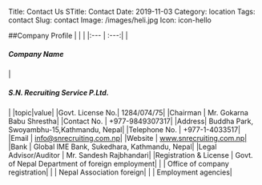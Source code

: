 Title: Contact Us
STitle: Contact
Date: 2019-11-03
Category: location
Tags: contact
Slug: contact
Image: /images/heli.jpg
Icon: icon-hello

##Company Profile
| | |
|:--- | :---:|
|<h5>Company Name </h5>|<h5>S.N. Recruiting Service P.Ltd.</h5>|
|topic|value|
|Govt. License No.| 1284/074/75|
|Chairman | Mr. Gokarna Babu Shrestha|
|Contact No. | +977-9849307317|
|Address| Buddha Park, Swoyambhu-15,Kathmandu, Nepal|
|Telephone No. | +977-1-4033517|
|Email | info@snrecruiting.com.np|
|Website | www.snrecruiting.com.np|
|Bank | Global IME Bank, Sukedhara, Kathmandu, Nepal|
|Legal Advisor/Auditor | Mr. Sandesh Rajbhandari|
|Registration & License | Govt. of Nepal Department of foreign employment|
| | Office of company registration|
| | Nepal Association foreign|
| | Employment agencies|

<!-- <div itemscope itemtype="http://schema.org/Event">
 <a itemprop="url" href="nba-miami-philidelphia-game3.html">
 NBA Eastern Conference First Round Playoff Tickets:
 <span itemprop="name"> Miami Heat at Philadelphia 76ers - Game 3 (Home Game 1) </span>
 </a>
 <meta itemprop="startDate" content="2016-04-21T20:00">
 Thu, 04/21/16
 8:00 p.m.
 <div itemprop="location" itemscope itemtype="http://schema.org/Place">
 <a itemprop="url" href="wells-fargo-center.html">
 Wells Fargo Center
 </a>
 <div itemprop="address" itemscope itemtype="http://schema.org/PostalAddress">
 <span itemprop="addressLocality">Philadelphia</span>,
 <span itemprop="addressRegion">PA</span>
 </div>
 </div>
 <div itemprop="offers" itemscope itemtype="http://schema.org/AggregateOffer">
 Priced from: <span itemprop="lowPrice">$35</span>
 <span itemprop="offerCount">1938</span> tickets left
 </div>
</div> -->
